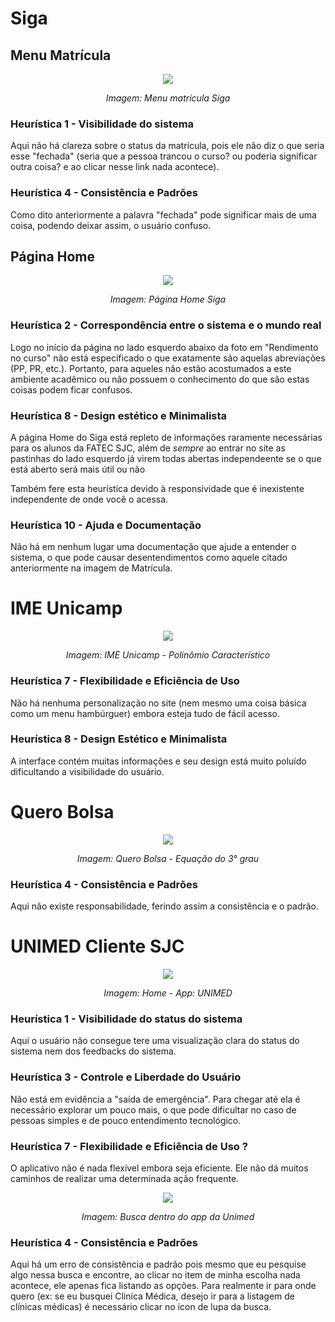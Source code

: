 # Siga 

## Menu Matrícula
<div align="center">
    <img src='./siga_matricula.png' />
    <p ><i>Imagem: Menu matrícula Siga</i></p>
</div>

### Heurística 1 - Visibilidade do sistema
<p>Aqui não há clareza sobre o status da matrícula, pois ele não diz o que seria esse "fechada" (seria que a pessoa trancou o curso? ou poderia significar outra coisa? e ao clicar nesse link nada acontece).</p>

### Heurística 4 - Consistência e Padrões
<p>Como dito anteriormente a palavra "fechada" pode significar mais de uma coisa, podendo deixar assim, o usuário confuso.</p>

## Página Home
<div align="center">
    <img src='./sigaHome.jpg' />
    <p><i>Imagem: Página Home Siga</i></p>
</div>

### Heurística 2 - Correspondência entre o sistema e o mundo real
<p>Logo no início da página no lado esquerdo abaixo da foto em "Rendimento no curso" não está especificado o que exatamente são aquelas abreviações (PP, PR, etc.). Portanto, para aqueles não estão acostumados a este ambiente acadêmico ou não possuem o conhecimento do que são estas coisas podem ficar confusos.</p>

### Heurística 8 - Design estético e Minimalista
<p>A página Home do Siga está repleto de informações raramente necessárias para os alunos da FATEC SJC, além de <i>sempre</i> ao entrar no site as pastinhas do lado esquerdo já virem todas abertas independeente se o que está aberto será mais útil ou não</p>
<p>Também fere esta heurística devido à responsividade que é inexistente independente de onde você o acessa.</p>

### Heurística 10 - Ajuda e Documentação
<p>Não há em nenhum lugar uma documentação que ajude a entender o sistema, o que pode causar desentendimentos como aquele citado anteriormente na imagem de Matrícula. </p>

# IME Unicamp
<div align="center">
    <img src="./IMEunicamp.jpg" />
    <p><i>Imagem: IME Unicamp - Polinômio Característico</i></p>
</div>

### Heurística 7 - Flexibilidade e Eficiência de Uso
<p>Não há nenhuma personalização no site (nem mesmo uma coisa básica como um menu hambúrguer) embora esteja tudo de fácil acesso.</p>

### Heurística 8 - Design Estético e Minimalista
<p>A interface contém muitas informações e seu design está muito poluído dificultando a visibilidade do usuário.</p>

# Quero Bolsa
<div align="center">
    <img src="./queroBolsa.jpg" />
    <p><i>Imagem: Quero Bolsa - Equação do 3° grau</i></p>
</div>

### Heurística 4 - Consistência e Padrões
<p>Aqui não existe responsabilidade, ferindo assim a consistência e o padrão.</p>

# UNIMED Cliente SJC
<div align="center">
    <img src="./unimedHome.jpg" />
    <p><i>Imagem: Home - App: UNIMED</i></p>
</div>

### Heurística 1 - Visibilidade do status do sistema
<p>Aqui o usuário não consegue tere uma visualização clara do status do sistema nem dos feedbacks do sistema.</p>

### Heurística 3 - Controle e Liberdade do Usuário
<p>Não está em evidência a "saída de emergência". Para chegar até ela é necessário explorar um pouco mais, o que pode dificultar no caso de pessoas simples e de pouco entendimento tecnológico.</p>

### Heurística 7 - Flexibilidade e Eficiência de Uso ?
<p>O aplicativo não é nada flexível embora seja eficiente. Ele não dá muitos caminhos de realizar uma determinada ação frequente.</p>

<div align="center">
    <img src="./buscaUnimed.jpg" />
    <p><i>Imagem: Busca dentro do app da Unimed</i></p>
</div>

### Heurística 4 - Consistência e Padrões
<p>Aqui há um erro de consistência e padrão pois mesmo que eu pesquise algo nessa busca e encontre, ao clicar no item de minha escolha nada acontece, ele apenas fica listando as opções. Para realmente ir para onde quero (ex: se eu busquei Cliníca Médica, desejo ir para a listagem de clínicas médicas) é necessário clicar no icon de lupa da busca.</p>
